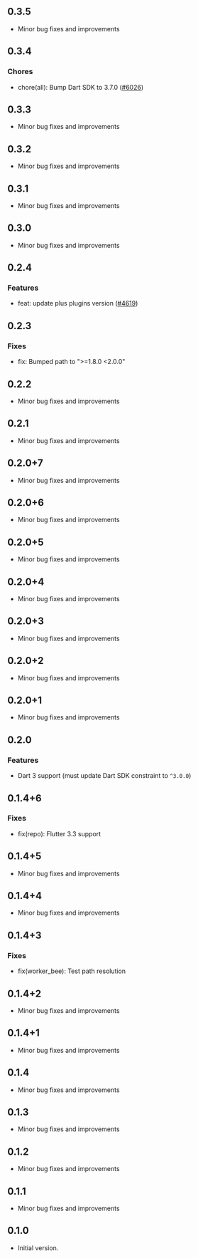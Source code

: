 ## 0.3.5

- Minor bug fixes and improvements

## 0.3.4

### Chores
- chore(all): Bump Dart SDK to 3.7.0 ([#6026](https://github.com/aws-amplify/amplify-flutter/pull/6026))

## 0.3.3

- Minor bug fixes and improvements

## 0.3.2

- Minor bug fixes and improvements

## 0.3.1

- Minor bug fixes and improvements

## 0.3.0

- Minor bug fixes and improvements

## 0.2.4

### Features
- feat: update plus plugins version ([#4619](https://github.com/aws-amplify/amplify-flutter/pull/4619))

## 0.2.3

### Fixes
- fix: Bumped path to ">=1.8.0 <2.0.0"

## 0.2.2

- Minor bug fixes and improvements

## 0.2.1

- Minor bug fixes and improvements

## 0.2.0+7

- Minor bug fixes and improvements

## 0.2.0+6

- Minor bug fixes and improvements

## 0.2.0+5

- Minor bug fixes and improvements

## 0.2.0+4

- Minor bug fixes and improvements

## 0.2.0+3

- Minor bug fixes and improvements

## 0.2.0+2

- Minor bug fixes and improvements

## 0.2.0+1

- Minor bug fixes and improvements

## 0.2.0

### Features
- Dart 3 support (must update Dart SDK constraint to `^3.0.0`)

## 0.1.4+6

### Fixes
- fix(repo): Flutter 3.3 support

## 0.1.4+5

- Minor bug fixes and improvements

## 0.1.4+4

- Minor bug fixes and improvements

## 0.1.4+3

### Fixes
- fix(worker_bee): Test path resolution

## 0.1.4+2

- Minor bug fixes and improvements

## 0.1.4+1

- Minor bug fixes and improvements

## 0.1.4

- Minor bug fixes and improvements

## 0.1.3

- Minor bug fixes and improvements

## 0.1.2

- Minor bug fixes and improvements

## 0.1.1

- Minor bug fixes and improvements

## 0.1.0

- Initial version.
